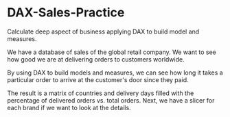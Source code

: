 # DAX-Sales-Practice
Calculate deep aspect of business applying DAX to build model and measures.

We have a database of sales of the global retail company. We want to see how good we are at delivering orders to customers worldwide.

By using DAX to build models and measures, we can see how long it takes a particular order to arrive at the customer's door since they paid.

The result is a matrix of countries and delivery days filled with the percentage of delivered orders vs. total orders. Next, we have a slicer for each brand if we want to look at the details.
